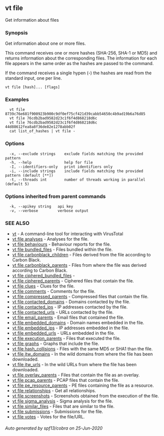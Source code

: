 ## vt file

Get information about files

### Synopsis

Get information about one or more files.

This command receives one or more hashes (SHA-256, SHA-1 or MD5) and returns
information about the corresponding files. The information for each file appears
in the same order as the hashes are passed to the command.

If the command receives a single hypen (-) the hashes are read from the standard
input, one per line.


```
vt file [hash]... [flags]
```

### Examples

```
  vt file 8739c76e681f900923b900c9df0ef75cf421d39cabb54650c4b9ad19b6a76d85
  vt file 76cdb2bad9582d23c1f6f4d868218d6c
  vt file 76cdb2bad9582d23c1f6f4d868218d6c 44d88612fea8a8f36de82e1278abb02f
  cat list_of_hashes | vt file -
```

### Options

```
  -x, --exclude strings    exclude fields matching the provided pattern
  -h, --help               help for file
  -I, --identifiers-only   print identifiers only
  -i, --include strings    include fields matching the provided pattern (default [**])
  -t, --threads int        number of threads working in parallel (default 5)
```

### Options inherited from parent commands

```
  -k, --apikey string   api key
  -v, --verbose         verbose output
```

### SEE ALSO

* [vt](vt.md)	 - A command-line tool for interacting with VirusTotal
* [vt file analyses](vt_file_analyses.md)	 - Analyses for the file.
* [vt file behaviours](vt_file_behaviours.md)	 - Behaviour reports for the file.
* [vt file bundled_files](vt_file_bundled_files.md)	 - Files bundled within the file.
* [vt file carbonblack_children](vt_file_carbonblack_children.md)	 - Files derived from the file according to Carbon Black.
* [vt file carbonblack_parents](vt_file_carbonblack_parents.md)	 - Files from where the file was derived according to Carbon Black.
* [vt file ciphered_bundled_files](vt_file_ciphered_bundled_files.md)	 - 
* [vt file ciphered_parents](vt_file_ciphered_parents.md)	 - Ciphered files that contain the file.
* [vt file clues](vt_file_clues.md)	 - Clues for the file.
* [vt file comments](vt_file_comments.md)	 - Comments for the file.
* [vt file compressed_parents](vt_file_compressed_parents.md)	 - Compressed files that contain the file.
* [vt file contacted_domains](vt_file_contacted_domains.md)	 - Domains contacted by the file.
* [vt file contacted_ips](vt_file_contacted_ips.md)	 - IP addresses contacted by the file.
* [vt file contacted_urls](vt_file_contacted_urls.md)	 - URLs contacted by the file.
* [vt file email_parents](vt_file_email_parents.md)	 - Email files that contained the file.
* [vt file embedded_domains](vt_file_embedded_domains.md)	 - Domain names embedded in the file.
* [vt file embedded_ips](vt_file_embedded_ips.md)	 - IP addresses embedded in the file.
* [vt file embedded_urls](vt_file_embedded_urls.md)	 - URLs embedded in the file.
* [vt file execution_parents](vt_file_execution_parents.md)	 - Files that executed the file.
* [vt file graphs](vt_file_graphs.md)	 - Graphs that include the file.
* [vt file hash_collisions](vt_file_hash_collisions.md)	 - Files with the same MD5 or SHA1 than the file.
* [vt file itw_domains](vt_file_itw_domains.md)	 - In the wild domains from where the file has been downloaded.
* [vt file itw_urls](vt_file_itw_urls.md)	 - In the wild URLs from where the file has been downloaded.
* [vt file overlay_parents](vt_file_overlay_parents.md)	 - Files that contain the file as an overlay.
* [vt file pcap_parents](vt_file_pcap_parents.md)	 - PCAP files that contain the file.
* [vt file pe_resource_parents](vt_file_pe_resource_parents.md)	 - PE files containing the file as a resource.
* [vt file relationships](vt_file_relationships.md)	 - Get all relationships.
* [vt file screenshots](vt_file_screenshots.md)	 - Screenshots obtained from the execution of the file.
* [vt file sigma_analysis](vt_file_sigma_analysis.md)	 - Sigma analysis for the file.
* [vt file similar_files](vt_file_similar_files.md)	 - Files that are similar to the file.
* [vt file submissions](vt_file_submissions.md)	 - Submissions for the file.
* [vt file votes](vt_file_votes.md)	 - Votes for the file/URL.

###### Auto generated by spf13/cobra on 25-Jun-2020

